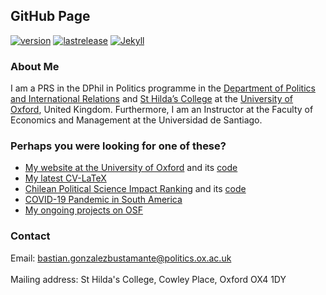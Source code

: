 ## GitHub Page

[![version](https://img.shields.io/badge/version-v1.1.2-blue.svg)](https://github.com/bgonzalezbustamante/bgonzalezbustamante.github.io/blob/master/changelog.txt) [![lastrelease](https://img.shields.io/badge/latest%20release-April%202020-orange.svg)](https://bgonzalezbustamante.github.io/) [![Jekyll](https://img.shields.io/badge/Made%20with-Jekyll-1f425f.svg)](https://jekyllrb.com/)

### About Me

I am a PRS in the DPhil in Politics programme in the [Department of Politics and International Relations](https://www.politics.ox.ac.uk/) and [St Hilda’s College](https://www.sthildas.ox.ac.uk/) at the [University of Oxford](http://www.ox.ac.uk/), United Kingdom. Furthermore, I am an Instructor at the Faculty of Economics and Management at the Universidad de Santiago.

### Perhaps you were looking for one of these?

- [My website at the University of Oxford](http://users.ox.ac.uk/~shil5311/) and its [code](https://github.com/bgonzalezbustamante/academic-kickstart)
- [My latest CV-LaTeX](https://github.com/bgonzalezbustamante/CV-LaTeX)
- [Chilean Political Science Impact Ranking](http://users.ox.ac.uk/~shil5311/ranking/) and its [code](https://github.com/bgonzalezbustamante/CPS-Ranking)
- [COVID-19 Pandemic in South America](https://bgonzalezbustamante.github.io/COVID-19-South-America/)
- [My ongoing projects on OSF](https://osf.io/n62dh/)

### Contact	

Email: [bastian.gonzalezbustamante@politics.ox.ac.uk](mailto:bastian.gonzalezbustamante@politics.ox.ac.uk) <br />	
Mailing address: St Hilda's College, Cowley Place, Oxford OX4 1DY
